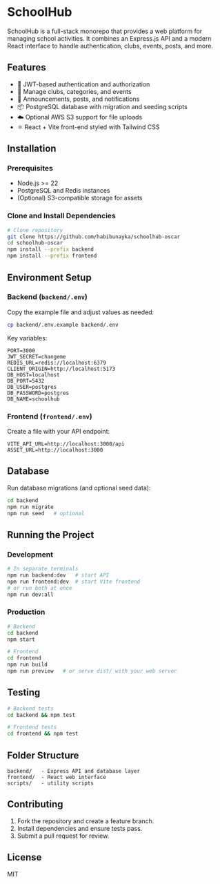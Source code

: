 # SchoolHub

SchoolHub is a full-stack monorepo that provides a web platform for managing school activities. It combines an Express.js API and a modern React interface to handle authentication, clubs, events, posts, and more.

## Features

- 🔐 JWT-based authentication and authorization
- 🏫 Manage clubs, categories, and events
- 📢 Announcements, posts, and notifications
- 📦 PostgreSQL database with migration and seeding scripts
- ☁️ Optional AWS S3 support for file uploads
- ⚛️ React + Vite front-end styled with Tailwind CSS

## Installation

### Prerequisites

- Node.js >= 22
- PostgreSQL and Redis instances
- (Optional) S3-compatible storage for assets

### Clone and Install Dependencies

```bash
# Clone repository
git clone https://github.com/habibunayka/schoolhub-oscar
cd schoolhub-oscar
npm install --prefix backend
npm install --prefix frontend
```

## Environment Setup

### Backend (`backend/.env`)

Copy the example file and adjust values as needed:

```bash
cp backend/.env.example backend/.env
```

Key variables:

```dotenv
PORT=3000
JWT_SECRET=changeme
REDIS_URL=redis://localhost:6379
CLIENT_ORIGIN=http://localhost:5173
DB_HOST=localhost
DB_PORT=5432
DB_USER=postgres
DB_PASSWORD=postgres
DB_NAME=schoolhub
```

### Frontend (`frontend/.env`)

Create a file with your API endpoint:

```dotenv
VITE_API_URL=http://localhost:3000/api
ASSET_URL=http://localhost:3000
```

## Database

Run database migrations (and optional seed data):

```bash
cd backend
npm run migrate
npm run seed   # optional
```

## Running the Project

### Development

```bash
# In separate terminals
npm run backend:dev   # start API
npm run frontend:dev  # start Vite frontend
# or run both at once
npm run dev:all
```

### Production

```bash
# Backend
cd backend
npm start

# Frontend
cd frontend
npm run build
npm run preview   # or serve dist/ with your web server
```

## Testing

```bash
# Backend tests
cd backend && npm test

# Frontend tests
cd frontend && npm test
```

## Folder Structure

```text
backend/   - Express API and database layer
frontend/  - React web interface
scripts/   - utility scripts
```

## Contributing

1. Fork the repository and create a feature branch.
2. Install dependencies and ensure tests pass.
3. Submit a pull request for review.

## License

MIT
